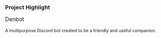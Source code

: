 <p style="font-size:18px"> <b> Project Highlight </b> </p>

<div content class="projects">
  <div content>
    <p style="font-size:18px"> Denbot </p>
  </div>
  <div content>
    <p> A multipurpose Discord bot created to be a friendly and useful companion. </p>
  </div>
</div>
